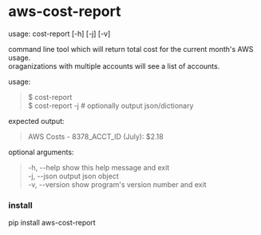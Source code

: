 # aws-cost-report      
  
usage: cost-report \[-h\] \[-j\] \[-v\]  
  
command line tool which will return total cost for the current month's AWS usage.  
oraganizations with multiple accounts will see a list of accounts.  
  
usage:   
> $ cost-report  
> $ cost-report -j # optionally output json/dictionary  
  
expected output:  
> AWS Costs - 8378\_ACCT\_ID (July): $2.18    
  
optional arguments:  
> -h, \-\-help     show this help message and exit  
> -j, \-\-json     output json object  
> -v, \-\-version  show program's version number and exit  

### install  
  
pip install aws-cost-report

